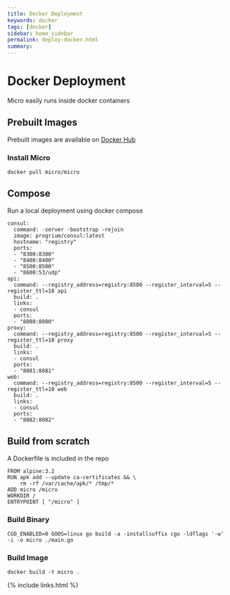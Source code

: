```yaml
---
title: Docker Deployment
keywords: docker
tags: [docker]
sidebar: home_sidebar
permalink: deploy-docker.html
summary: 
---
```


# Docker Deployment

Micro easily runs inside docker containers

## Prebuilt Images

Prebuilt images are available on [Docker Hub](https://hub.docker.com/r/microhq/)

### Install Micro

```
docker pull micro/micro
```

## Compose

Run a local deployment using docker compose

```
consul:
  command: -server -bootstrap -rejoin 
  image: progrium/consul:latest
  hostname: "registry"
  ports:
  - "8300:8300"
  - "8400:8400"
  - "8500:8500"
  - "8600:53/udp"
api:
  command: --registry_address=registry:8500 --register_interval=5 --register_ttl=10 api
  build: .
  links:
  - consul
  ports:
  - "8080:8080"
proxy:
  command: --registry_address=registry:8500 --register_interval=5 --register_ttl=10 proxy
  build: .
  links:
  - consul
  ports:
  - "8081:8081"
web:
  command: --registry_address=registry:8500 --register_interval=5 --register_ttl=10 web
  build: .
  links:
  - consul
  ports:
  - "8082:8082"
```

## Build from scratch

A Dockerfile is included in the repo

```
FROM alpine:3.2
RUN apk add --update ca-certificates && \
    rm -rf /var/cache/apk/* /tmp/*
ADD micro /micro
WORKDIR /
ENTRYPOINT [ "/micro" ]
```

### Build Binary

```
CGO_ENABLED=0 GOOS=linux go build -a -installsuffix cgo -ldflags '-w' -i -o micro ./main.go 
```

### Build Image

```
docker build -t micro .
```

{% include links.html %}

